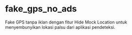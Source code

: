 # fake_gps_no_ads
Fake GPS tanpa iklan dengan fitur Hide Mock Location untuk menyembunyikan lokasi palsu dari aplikasi pendeteksi.
